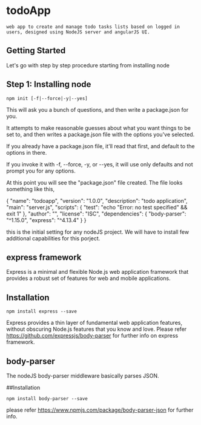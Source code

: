 # todoApp
```
web app to create and manage todo tasks lists based on logged in users, designed using NodeJS server and angularJS UI. 
```

 ## Getting Started
 
 Let's go with step by step procedure starting from installing node  

## Step 1: Installing node
```
npm init [-f|--force|-y|--yes]
```
This will ask you a bunch of questions, and then write a package.json for you.

It attempts to make reasonable guesses about what you want things to be set to, and then writes a package.json file with the options you've selected.

If you already have a package.json file, it'll read that first, and default to the options in there.

If you invoke it with -f, --force, -y, or --yes, it will use only defaults and not prompt you for any options.

At this point you will see the "package.json" file created. The file looks something like this,
 
 
 {
  "name": "todoapp",
  "version": "1.0.0",
  "description": "todo application",
  "main": "server.js",
  "scripts": {
    "test": "echo \"Error: no test specified\" && exit 1"
  },
  "author": "",
  "license": "ISC",
  "dependencies": {
    "body-parser": "^1.15.0",
    "express": "^4.13.4"
  }
}

this is the initial setting for any nodeJS project. We will have to install few additional capabilities for this porject.

## express framework 

Express is a minimal and flexible Node.js web application framework that provides a robust set of features for web and mobile applications.

## Installation

```
npm install express --save

```
Express provides a thin layer of fundamental web application features, without obscuring Node.js features that you know and love.
Please refer https://github.com/expressjs/body-parser for further info on express framework.

## body-parser 

The nodeJS body-parser middleware basically parses JSON.

##Installation

```
npm install body-parser --save

```

please refer https://www.npmjs.com/package/body-parser-json for further info.


